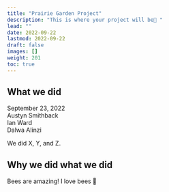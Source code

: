 ```yaml
---
title: "Prairie Garden Project"
description: "This is where your project will be🤩 "
lead: ""
date: 2022-09-22
lastmod: 2022-09-22
draft: false
images: []
weight: 201
toc: true
---
```


## What we did

September 23, 2022<br>
Austyn Smithback<br>
Ian Ward<br>
Dalwa Alinzi

We did X, Y, and Z.

## Why we did what we did

Bees are amazing! I love bees 🥰
